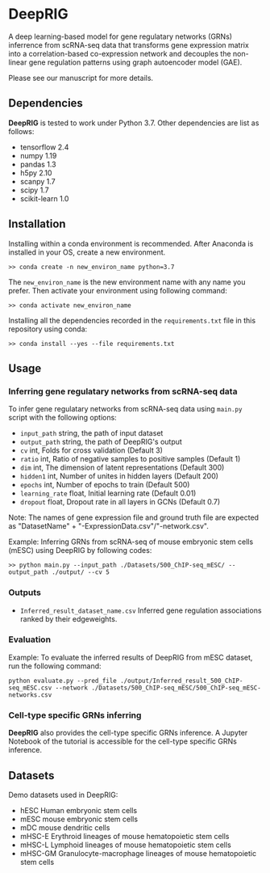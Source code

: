 # DeepRIG
A deep learning-based model for gene regulatary networks (GRNs) inferrence from scRNA-seq data that transforms gene expression matrix into a correlation-based co-expression network and decouples the non-linear gene regulation patterns using graph autoencoder model (GAE).
 
Please see our manuscript for more details.
 
## Dependencies
 
**DeepRIG** is tested to work under Python 3.7. Other dependencies are list as follows:
 
* tensorflow 2.4
* numpy 1.19
* pandas 1.3
* h5py 2.10
* scanpy 1.7
* scipy 1.7
* scikit-learn 1.0
 
## Installation
Installing within a conda environment is recommended. After Anaconda is installed in your OS, create a new environment.
```
>> conda create -n new_environ_name python=3.7
```
The `new_environ_name` is the new environment name with any name you prefer. Then activate your environment using following command:
```
>> conda activate new_environ_name
```
Installing all the dependencies recorded in the `requirements.txt` file in this repository using conda:
```
>> conda install --yes --file requirements.txt
```

## Usage
### Inferring gene regulatary networks from scRNA-seq data
To infer gene regulatary networks from scRNA-seq data using `main.py` script with the following options:  
* `input_path` string, the path of input dataset
* `output_path` string, the path of DeepRIG's output
* `cv` int, Folds for cross validation (Default 3)
* `ratio` int, Ratio of negative samples to positive samples (Default 1)
* `dim` int, The dimension of latent representations (Default 300)
* `hidden1` int, Number of unites in hidden layers (Default 200)
* `epochs` int, Number of epochs to train (Default 500)
* `learning_rate` float, Initial learning rate (Default 0.01)
* `dropout` float, Dropout rate in all layers in GCNs (Default 0.7)
 
Note: The names of gene expression file and ground truth file are expected as "DatasetName" + "-ExpressionData.csv"/"-network.csv". 
 
Example: Inferring GRNs from scRNA-seq of mouse embryonic stem cells (mESC) using DeepRIG by following codes:
```
>> python main.py --input_path ./Datasets/500_ChIP-seq_mESC/ --output_path ./output/ --cv 5
```
### Outputs
* `Inferred_result_dataset_name.csv` Inferred gene regulation associations ranked by their edgeweights.
 
### Evaluation
Example: To evaluate the inferred results of DeepRIG from mESC dataset, run the following command:
```
python evaluate.py --pred_file ./output/Inferred_result_500_ChIP-seq_mESC.csv --network ./Datasets/500_ChIP-seq_mESC/500_ChIP-seq_mESC-networks.csv
```

### Cell-type specific GRNs inferring
**DeepRIG** also provides the cell-type specific GRNs inference. A Jupyter Notebook of the tutorial is accessible for the cell-type specific GRNs inference.
 
## Datasets
Demo datasets used in DeepRIG:
* hESC Human embryonic stem cells
* mESC mouse embryonic stem cells
* mDC mouse dendritic cells
* mHSC-E Erythroid lineages of mouse hematopoietic stem cells
* mHSC-L Lymphoid lineages of mouse hematopoietic stem cells
* mHSC-GM Granulocyte-macrophage lineages of mouse hematopoietic stem cells
